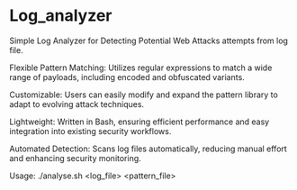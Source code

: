 # Log_analyzer
Simple Log Analyzer for Detecting Potential Web Attacks attempts from log file.

Flexible Pattern Matching: 
  Utilizes regular expressions to match a wide range of payloads, including encoded and obfuscated variants.

Customizable: 
  Users can easily modify and expand the pattern library to adapt to evolving attack techniques.

Lightweight: 
  Written in Bash, ensuring efficient performance and easy integration into existing security workflows.

Automated Detection: 
  Scans log files automatically, reducing manual effort and enhancing security monitoring.

Usage: ./analyse.sh <log_file> <pattern_file>
